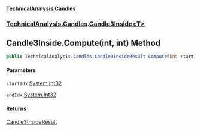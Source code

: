 #### [TechnicalAnalysis.Candles](TechnicalAnalysis.Candles.md 'TechnicalAnalysis.Candles')
### [TechnicalAnalysis.Candles](TechnicalAnalysis.Candles.md#TechnicalAnalysis.Candles 'TechnicalAnalysis.Candles').[Candle3Inside&lt;T&gt;](Candle3Inside_T_.md 'TechnicalAnalysis.Candles.Candle3Inside<T>')

## Candle3Inside<T>.Compute(int, int) Method

```csharp
public TechnicalAnalysis.Candles.Candle3InsideResult Compute(int startIdx, int endIdx);
```
#### Parameters

<a name='TechnicalAnalysis.Candles.Candle3Inside_T_.Compute(int,int).startIdx'></a>

`startIdx` [System.Int32](https://docs.microsoft.com/en-us/dotnet/api/System.Int32 'System.Int32')

<a name='TechnicalAnalysis.Candles.Candle3Inside_T_.Compute(int,int).endIdx'></a>

`endIdx` [System.Int32](https://docs.microsoft.com/en-us/dotnet/api/System.Int32 'System.Int32')

#### Returns
[Candle3InsideResult](Candle3InsideResult.md 'TechnicalAnalysis.Candles.Candle3InsideResult')